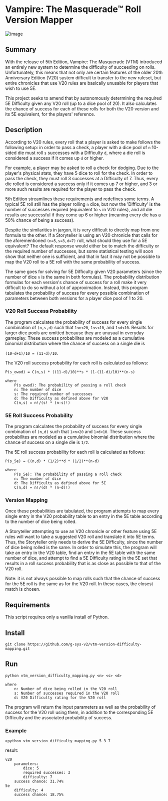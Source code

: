 # Vampire: The Masquerade™ Roll Version Mapper

![image](https://user-images.githubusercontent.com/59987226/72588032-de65d480-38ab-11ea-9cd6-34b1143f2a49.png)

## Summary

With the release of 5th Edition, Vampire: The Masquerade (VTM) 
introduced an entirely new system to determine the difficulty of 
succeeding on rolls. Unfortunately, this means that not only are 
certain features of the older 20th Anniversary Edition (V20) system difficult
to transfer to the new ruleset, but entire chronicles that use V20
rules are basically unusable for players that wish to use 5E.

This project seeks to amend that by autonomously determining the 
required 5E Difficulty given any V20 roll (up to a dice pool of 20).
It also calculates the chance of success for each of these rolls for
both the V20 version and its 5E equivalent, for the players'
reference.

## Description

According to V20 rules, every roll that a player is asked to make 
follows the following setup: in order to pass a check, a player with
a dice pool of `n` 10-sided die must roll `s` successes with a 
Difficulty `d`, where a die roll is considered a success if it
comes up `d` or higher.

For example, a player may be asked to roll a check for dodging. Due to
the player's physical stats, they have 5 dice to roll for the check.
In order to pass the check, they must roll 3 successes at a Difficulty
of 7. Thus, every die rolled is considered a success only if it comes
up 7 or higher, and 3 or more such results are required for the player
to pass the check.

5th Edition streamlines these requirements and redefines some terms.
A typical 5E roll still has the player rolling `n` dice, but now the
'Difficulty' is the number of successes required (equivalent to `s` in
V20 rules), and all die results are successful if they come up 6 or 
higher (meaning every die has a 50% chance of being a success).

Despite the similarities in jargon, it is very difficult to directly
map from one formula to the other. If a Storyteller is using an V20
chronicle that calls for the aforementioned `(n=5,s=3,d=7)` roll, what
should they use for a 5E equivalent? The default response would either
be to match the difficulty or the required number of successes, but
some statistical testing will soon show that neither one is sufficient,
and that in fact it may not be possible to map the V20 roll to a 5E
roll with the same probability of success.

The same goes for solving for 5E Difficulty given V20 parameters 
(since the number of dice `n` is the same in both formulas). The 
probability distribution formulas for each version's chance of success
for a roll make it very difficult to do so without a
lot of approximation. Instead, this program tabulates the probability 
of success for every possible combination of parameters between both
versions for a player dice pool of 1 to 20.

### V20 Roll Success Probability

The program calculates the probability of success for every single 
combination of `(n,s,d)` such that `1<n<20`, `1<s<10`, and `1<d<10`.
Results for larger dice pools are omitted because they are unusual
in everyday gameplay. These success probabilites are modeled as a
cumulative binomial distribution where the chance of success on a 
single die is 

`(10-d+1)/10 = (11-d)/10`.


The V20 roll success probability for each roll is calculated as 
follows:

```
P(s_owod) = C(n,s) * ((11-d)/10)**s * (1-(11-d)/10)**(n-s)
 
where
    P(s_owod): The probability of passing a roll check
    n: The number of dice
    s: The required number of successes
    d: The Difficulty as defined above for V20
    C(n,s) = n!/(s! * (n-s)!)
```

### 5E Roll Success Probability

The program calculates the probability of success for every single 
combination of `(n,d)` such that `1<n<20` and `1<d<10`.
These success probabilites are modeled as a cumulative binomial 
distribution where the chance of success on a single die is `1/2`.

The 5E roll success probability for each roll is calculated as 
follows:

```
P(s_5e) = C(n,d) * (1/2)**d * (1/2)**(n-d)
 
where
    P(s_5e): The probability of passing a roll check
    n: The number of dice
    d: The Difficulty as defined above for 5E
    C(n,d) = n!/(d! * (n-d)!)
```

### Version Mapping

Once these probabilities are tabulated, the program attempts to map
every single entry in the V20 probability table to an entry in the
5E table according to the number of dice being rolled.

A Storyteller attempting to use an V20 chronicle or other 
feature using 5E rules will want to take a suggested V20 roll and
translate it into 5E terms. Thus, the Storyteller only needs to 
derive the 5E Difficulty, since the number of dice being rolled is 
the same. In order to simulate this, the program will take an entry 
in the V20 table, find an entry in the 5E table with the same 
number of dice, and attempt to find a 5E Difficulty rating in the 
5E set that results in a roll success probability that is as close
as possible to that of the V20 roll.

Note: it is not always possible to map rolls such that the chance
of success for the 5E roll is the same as for the V20 roll. In these
cases, the closest match is chosen.

## Requirements

This script requires only a vanilla install of Python.

## Install

```
git clone https://github.com/g-sys-v2/vtm-version-difficulty-mapping.git
```

## Run

`python vtm_version_difficulty_mapping.py <n> <s> <d>`

```
where
    n: Number of dice being rolled in the V20 roll
    s: Number of successes required in the V20 roll
    d: V20 Difficulty rating for the V20 roll
```

The program will return the input parameters as well as the 
probability of success for the V20 roll using them, in addition to
the corresponding 5E Difficulty and the associated probability of 
success.

### Example

`>python vtm_version_difficulty_mapping.py 5 3 7`

result:

```
v20
	parameters:
		dice: 5
		required successes: 3
		difficulty: 7
	success chance: 31.74%
5e
	difficulty: 4
	success chance: 18.75%
```




































